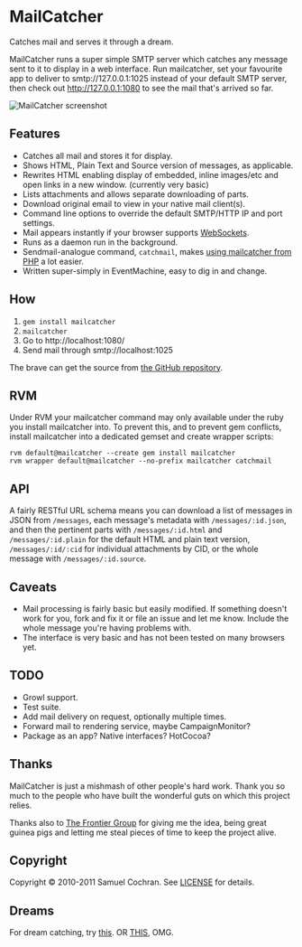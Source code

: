 # MailCatcher

Catches mail and serves it through a dream.

MailCatcher runs a super simple SMTP server which catches any message sent to it to display in a web interface. Run mailcatcher, set your favourite app to deliver to smtp://127.0.0.1:1025 instead of your default SMTP server, then check out http://127.0.0.1:1080 to see the mail that's arrived so far.

![MailCatcher screenshot](http://puu.sh/2fZR)

## Features

* Catches all mail and stores it for display.
* Shows HTML, Plain Text and Source version of messages, as applicable.
* Rewrites HTML enabling display of embedded, inline images/etc and open links in a new window. (currently very basic)
* Lists attachments and allows separate downloading of parts.
* Download original email to view in your native mail client(s).
* Command line options to override the default SMTP/HTTP IP and port settings.
* Mail appears instantly if your browser supports [WebSockets][websockets].
* Runs as a daemon run in the background.
* Sendmail-analogue command, `catchmail`, makes [using mailcatcher from PHP][withphp] a lot easier.
* Written super-simply in EventMachine, easy to dig in and change.

## How

1. `gem install mailcatcher`
2. `mailcatcher`
3. Go to http://localhost:1080/
4. Send mail through smtp://localhost:1025

The brave can get the source from [the GitHub repository][mailcatcher-github].

## RVM

Under RVM your mailcatcher command may only available under the ruby you install mailcatcher into. To prevent this, and to prevent gem conflicts, install mailcatcher into a dedicated gemset and create wrapper scripts:

    rvm default@mailcatcher --create gem install mailcatcher
    rvm wrapper default@mailcatcher --no-prefix mailcatcher catchmail

## API

A fairly RESTful URL schema means you can download a list of messages in JSON from `/messages`, each message's metadata with `/messages/:id.json`, and then the pertinent parts with `/messages/:id.html` and `/messages/:id.plain` for the default HTML and plain text version, `/messages/:id/:cid` for individual attachments by CID, or the whole message with `/messages/:id.source`.

## Caveats

* Mail processing is fairly basic but easily modified. If something doesn't work for you, fork and fix it or file an issue and let me know. Include the whole message you're having problems with.
* The interface is very basic and has not been tested on many browsers yet.

## TODO

* Growl support.
* Test suite.
* Add mail delivery on request, optionally multiple times.
* Forward mail to rendering service, maybe CampaignMonitor?
* Package as an app? Native interfaces? HotCocoa?

## Thanks

MailCatcher is just a mishmash of other people's hard work. Thank you so much to the people who have built the wonderful guts on which this project relies.

Thanks also to [The Frontier Group][tfg] for giving me the idea, being great guinea pigs and letting me steal pieces of time to keep the project alive.

## Copyright

Copyright © 2010-2011 Samuel Cochran. See [LICENSE][license] for details.

## Dreams

For dream catching, try [this](http://goo.gl/kgbh). OR [THIS](http://www.nyanicorn.com), OMG.

  [license]: https://github.com/sj26/mailcatcher/blob/master/LICENSE
  [mailcatcher-github]: https://github.com/sj26/mailcatcher
  [tfg]: http://www.thefrontiergroup.com.au
  [websockets]: http://www.whatwg.org/specs/web-socket-protocol/
  [withphp]: http://webschuur.com/publications/blogs/2011-05-29-catchmail_for_drupal_and_other_phpapplications_the_simple_version